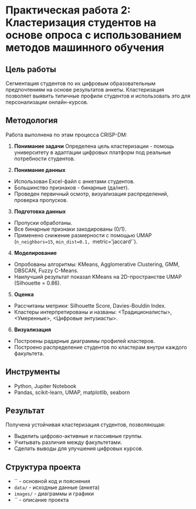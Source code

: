 # Практическая работа 2: Кластеризация студентов на основе опроса с использованием методов машинного обучения

## Цель работы
Сегментация студентов по их цифровым образовательным предпочтениям на основе результатов анкеты. Кластеризация позволяет выявить типичные профили студентов и использовать это для персонализации онлайн-курсов.

## Методология
Работа выполнена по этам процесса CRISP-DM:

1. **Понимание задачи**
Определена цель кластеризации - помощь университету в адаптации цифровых платформ под реальные потребности студентов.

2. **Понимание данных**
- Использован Excel-файл с анкетами студентов.
- Большинство признаков - бинарные (да/нет).
- Проведен первичный осмотр, визуализация распределений, проверка пропусков.

3. **Подготовка данных**
- Пропуски обработаны.
- Все бинарные признаки закодированы (0/1).
- Применено снижение размерности с помощью UMAP (`n_neighbors=15`, `min_dist=0.1, `metric='jaccard'`).

4. **Моделирование**
- Опробованы алгоритмы: KMeans, Agglomerative Clustering, GMM, DBSCAN, Fuzzy C-Means.
- Наилучший результат показал KMeans на 2D-пространстве UMAP (Silhouette = 0.86).

5. **Оценка**
- Рассчитаны метрики: Silhouette Score, Davies-Bouldin Index.
- Кластеры интерпретированы и названы: <Традиционалисты>, <Умеренные>, <Цифровые энтузиасты>.

6. **Визуализация**
- Построены радарные диаграммы профилей кластеров.
- Построено распределение студентов по кластерам внутри каждого факультета.

## Инструменты
- Python, Jupiter Notebook
- Pandas, scikit-learn, UMAP, matplotlib, seaborn

## Результат
Получена устойчивая кластеризация студентов, позволяющая:
- Выделить цифрово-активные и пассивные группы.
- Учитывать различия между факультетами.
- Сделать выводы для улучшения цифровых курсов.

## Структура проекта
- `` - основной код и пояснения
- `data/` - исходные данные (анкета)
- `images/` - диаграммы и графики
- `` - описание проекта
